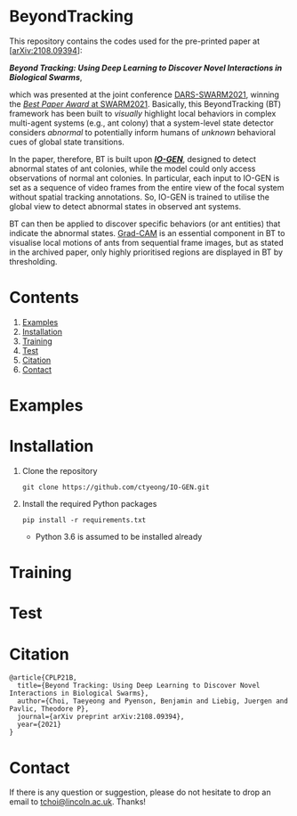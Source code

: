 # BeyondTracking

This repository contains the codes used for the pre-printed paper at \[[arXiv:2108.09394](https://arxiv.org/abs/2108.09394)\]: 

***Beyond Tracking: Using Deep Learning to Discover Novel Interactions in Biological Swarms***,

which was presented at the joint conference [DARS-SWARM2021](https://www.swarm-systems.com/), winning the [*Best Paper Award* at SWARM2021](https://www.swarm-systems.com/dars-swarm2021/awards). Basically, this BeyondTracking (BT) framework has been built to *visually* highlight local behaviors in complex multi-agent systems (e.g., ant colony) that a system-level state detector considers *abnormal* to potentially inform humans of *unknown* behavioral cues of global state transitions. 

In the paper, therefore, BT is built upon [***IO-GEN***](https://github.com/ctyeong/IO-GEN), designed to detect abnormal states of ant colonies, while the model could only access observations of normal ant colonies. In particular, each input to IO-GEN is set as a sequence of video frames from the entire view of the focal system without spatial tracking annotations. So, IO-GEN is trained to utilise the global view to detect abnormal states in observed ant systems. 

BT can then be applied to discover specific behaviors (or ant entities) that indicate the abnormal states. [Grad-CAM](https://ieeexplore.ieee.org/document/8237336) is an essential component in BT to visualise local motions of ants from sequential frame images, but as stated in the archived paper, only highly prioritised regions are displayed in BT by thresholding. 

# Contents

1. [Examples](https://github.com/ctyeong/BeyondTracking#examples)
2. [Installation](https://github.com/ctyeong/BeyondTracking#installation)
3. [Training](https://github.com/ctyeong/BeyondTracking#training)
4. [Test](https://github.com/ctyeong/BeyondTracking#test)
5. [Citation](https://github.com/ctyeong/BeyondTracking#citation)
6. [Contact](https://github.com/ctyeong/BeyondTracking#contact)


# Examples 



# Installation 

1. Clone the repository
    ```
    git clone https://github.com/ctyeong/IO-GEN.git
    ```

2. Install the required Python packages

    ```
    pip install -r requirements.txt
    ```
   - Python 3.6 is assumed to be installed already



# Training 



# Test 



# Citation 

```
@article{CPLP21B,
  title={Beyond Tracking: Using Deep Learning to Discover Novel Interactions in Biological Swarms},
  author={Choi, Taeyeong and Pyenson, Benjamin and Liebig, Juergen and Pavlic, Theodore P},
  journal={arXiv preprint arXiv:2108.09394},
  year={2021}
}
```


# Contact

If there is any question or suggestion, please do not hesitate to drop an email to tchoi@lincoln.ac.uk. Thanks!